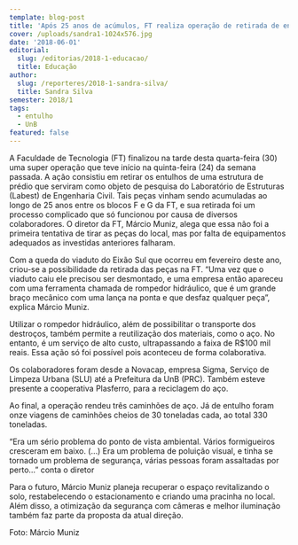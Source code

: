 ```yaml
---
template: blog-post
title: 'Após 25 anos de acúmulos, FT realiza operação de retirada de entulho'
cover: /uploads/sandra1-1024x576.jpg
date: '2018-06-01'
editorial:
  slug: /editorias/2018-1-educacao/
  title: Educação
author:
  slug: /reporteres/2018-1-sandra-silva/
  title: Sandra Silva
semester: 2018/1
tags:
  - entulho
  - UnB
featured: false
---
```

A Faculdade de Tecnologia (FT) finalizou na tarde desta quarta-feira (30) uma super operação que teve início na quinta-feira (24) da semana passada. A ação consistiu em retirar os entulhos de uma estrutura de prédio que serviram como objeto de pesquisa do Laboratório de Estruturas (Labest) de Engenharia Civil. Tais peças vinham sendo acumuladas ao longo de 25 anos entre os blocos F e G da FT, e sua retirada foi um processo complicado que só funcionou por causa de diversos colaboradores. O diretor da FT, Márcio Muniz, alega que essa não foi a primeira tentativa de tirar as peças do local, mas por falta de equipamentos adequados as investidas anteriores falharam.



Com a queda do viaduto do Eixão Sul que ocorreu em fevereiro deste ano, criou-se a possibilidade da retirada das peças na FT. “Uma vez que o viaduto caiu ele precisou ser desmontado, e uma empresa então apareceu com uma ferramenta chamada de rompedor hidráulico, que é um grande braço mecânico com uma lança na ponta e que desfaz qualquer peça”, explica Márcio Muniz.



Utilizar o rompedor hidráulico, além de possibilitar o transporte dos destroços, também permite a reutilização dos materiais, como o aço. No entanto, é um serviço de alto custo, ultrapassando a faixa de R$100 mil reais. Essa ação só foi possível pois aconteceu de forma colaborativa.

Os colaboradores foram desde a Novacap, empresa Sigma, Serviço de Limpeza Urbana (SLU) até a Prefeitura da UnB (PRC). Também esteve presente a cooperativa Plasferro, para a reciclagem do aço.



Ao final, a operação rendeu três caminhões de aço. Já de entulho foram onze viagens de caminhões cheios de 30 toneladas cada, ao total 330 toneladas.



“Era um sério problema do ponto de vista ambiental. Vários formigueiros cresceram em baixo. (…) Era um problema de poluição visual, e tinha se tornado um problema de segurança, várias pessoas foram assaltadas por perto…” conta o diretor



Para o futuro, Márcio Muniz planeja recuperar o espaço revitalizando o solo, restabelecendo o estacionamento e criando uma pracinha no local. Além disso, a otimização da segurança com câmeras e melhor iluminação também faz parte da proposta da atual direção.



Foto: Márcio Muniz
